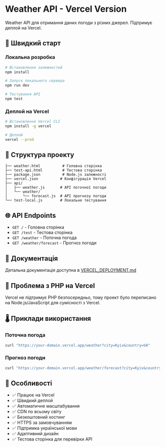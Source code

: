 # Weather API - Vercel Version

Weather API для отримання даних погоди з різних джерел. Підтримує деплой на Vercel.

## 🚀 Швидкий старт

### Локальна розробка

```bash
# Встановлення залежностей
npm install

# Запуск локального сервера
npm run dev

# Тестування API
npm test
```

### Деплой на Vercel

```bash
# Встановлення Vercel CLI
npm install -g vercel

# Деплой
vercel --prod
```

## 📁 Структура проекту

```
├── weather.html          # Головна сторінка
├── test-api.html         # Тестова сторінка
├── package.json          # Node.js залежності
├── vercel.json          # Конфігурація Vercel
├── api/
│   ├── weather.js       # API поточної погоди
│   └── weather/
│       └── forecast.js  # API прогнозу погоди
└── test-local.js        # Локальне тестування
```

## 🌐 API Endpoints

- `GET /` - Головна сторінка
- `GET /test` - Тестова сторінка
- `GET /weather` - Поточна погода
- `GET /weather/forecast` - Прогноз погоди

## 📖 Документація

Детальна документація доступна в [VERCEL_DEPLOYMENT.md](VERCEL_DEPLOYMENT.md)

## 🔧 Проблема з PHP на Vercel

Vercel не підтримує PHP безпосередньо, тому проект було переписано на Node.js/JavaScript для сумісності з Vercel.

## 🌡️ Приклади використання

### Поточна погода

```bash
curl "https://your-domain.vercel.app/weather?city=Kyiv&country=UA"
```

### Прогноз погоди

```bash
curl "https://your-domain.vercel.app/weather/forecast?city=Kyiv&country=UA&days=5"
```

## 🎯 Особливості

- ✅ Працює на Vercel
- ✅ Швидкий деплой
- ✅ Автоматичне масштабування
- ✅ CDN по всьому світу
- ✅ Безкоштовний хостинг
- ✅ HTTPS за замовчуванням
- ✅ Підтримка української мови
- ✅ Адаптивний дизайн
- ✅ Тестова сторінка для перевірки API
